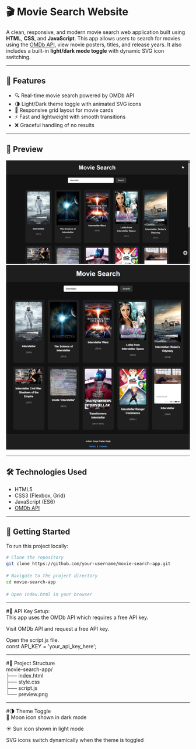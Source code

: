 # 🎬 Movie Search Website

A clean, responsive, and modern movie search web application built using **HTML**, **CSS**, and **JavaScript**. This app allows users to search for movies using the [OMDb API](https://www.omdbapi.com/), view movie posters, titles, and release years. It also includes a built-in **light/dark mode toggle** with dynamic SVG icon switching.

---

## 🚀 Features

- 🔍 Real-time movie search powered by OMDb API  
- 🌗 Light/Dark theme toggle with animated SVG icons  
- 📱 Responsive grid layout for movie cards  
- ⚡ Fast and lightweight with smooth transitions  
- ❌ Graceful handling of no results

---

## 📸 Preview

![Movie Search Preview](screenshot1.png)
![](screenshot2.png) 

---

## 🛠️ Technologies Used

- HTML5  
- CSS3 (Flexbox, Grid)  
- JavaScript (ES6)  
- [OMDb API](http://www.omdbapi.com/)

---

## 🧪 Getting Started

To run this project locally:

```bash
# Clone the repository
git clone https://github.com/your-username/movie-search-app.git

# Navigate to the project directory
cd movie-search-app

# Open index.html in your browser
```
---

#🔑 API Key Setup: <br>
This app uses the OMDb API which requires a free API key.<br>

Visit OMDb API and request a free API key.<br>

Open the script.js file.<br>
const API_KEY = 'your_api_key_here';

---

#📂 Project Structure<br>
movie-search-app/<br>
├── index.html<br>
├── style.css<br>
├── script.js<br>
└── preview.png<br>

---

#🌗 Theme Toggle<br>
🌙 Moon icon shown in dark mode<br>

☀️ Sun icon shown in light mode<br>

SVG icons switch dynamically when the theme is toggled<br>
